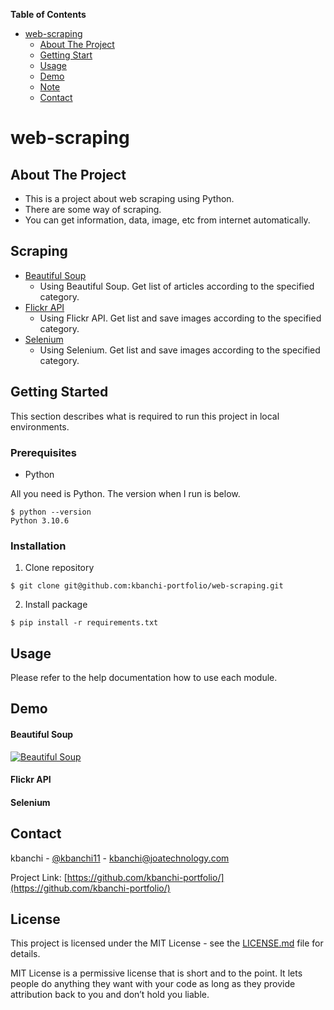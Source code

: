 **Table of Contents**

- [web-scraping](#web-scraping)
  - [About The Project](#About-The-Project)
  - [Getting Start](#Getting-Start)
  - [Usage](#Usage)
  - [Demo](#Demo)
  - [Note](#Note)
  - [Contact](#Contact)

# web-scraping

## About The Project

* This is a project about web scraping using Python.
* There are some way of scraping.
* You can get information, data, image, etc from internet automatically.

## Scraping

* [Beautiful Soup](./beautiful_soup/)
  * Using Beautiful Soup. Get list of articles according to the specified category.
* [Flickr API](./flickrapi/)
  * Using Flickr API. Get list and save images according to the specified category.
* [Selenium](./selenium/)
  * Using Selenium. Get list and save images according to the specified category.

## Getting Started

This section describes what is required to run this project in local environments.

### Prerequisites

* Python

All you need is Python. The version when I run is below.
```
$ python --version
Python 3.10.6
```

### Installation

1. Clone repository
```
$ git clone git@github.com:kbanchi-portfolio/web-scraping.git
```
2. Install package
```
$ pip install -r requirements.txt
```

## Usage

Please refer to the help documentation how to use each module.

## Demo

#### Beautiful Soup

[![Beautiful Soup](http://img.youtube.com/vi/GWZ8onriR6E/maxresdefault.jpg)](https://www.youtube.com/watch?v=GWZ8onriR6E)


#### Flickr API

#### Selenium

## Contact

kbanchi - [@kbanchi11](https://twitter.com/kbanchi11) - kbanchi@joatechnology.com

Project Link: [https://github.com/kbanchi-portfolio/](https://github.com/kbanchi-portfolio/)

## License

This project is licensed under the MIT License - see the [LICENSE.md](./LICENSE.md) file for details.

MIT License is a permissive license that is short and to the point. It lets people do anything they want with your code as long as they provide attribution back to you and don’t hold you liable.
